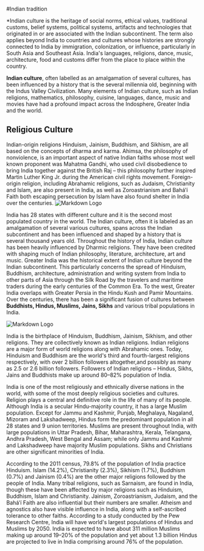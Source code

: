 #Indian tradition 

*Indian culture is the heritage of social norms, ethical values, traditional customs, belief systems, political systems, artifacts and technologies that originated in or are associated with the Indian subcontinent. The term also applies beyond India to countries and cultures whose histories are strongly connected to India by immigration, colonization, or influence, particularly in South Asia and Southeast Asia. India's languages, religions, dance, music, architecture, food and customs differ from the place to place within the country.

**Indian culture**, often labelled as an amalgamation of several cultures, has been influenced by a history that is the several millennia old, beginning with the Indus Valley Civilization. Many elements of Indian culture, such as Indian religions, mathematics, philosophy, cuisine, languages, dance, music and movies have had a profound impact across the Indosphere, Greater India and the world.

## Religious Culture


Indian-origin religions Hinduism, Jainism, Buddhism, and Sikhism, are all based on the concepts of dharma and karma. Ahimsa, the philosophy of nonviolence, is an important aspect of native Indian faiths whose most well known proponent was Mahatma Gandhi, who used civil disobedience to bring India together against the British Raj – this philosophy further inspired Martin Luther King Jr. during the American civil rights movement. Foreign-origin religion, including Abrahamic religions, such as Judaism, Christianity and Islam, are also present in India, as well as Zoroastrianism and Baháʼí Faith both escaping persecution by Islam have also found shelter in India over the centuries.
![Markdown Logo](https://www.swantour.com/blogs/wp-content/uploads/2018/03/Temples-of-Khajuraho-1.jpg)







India has 28 states with different culture and it is the second most populated country in the world. The Indian culture, often it is labeled as an amalgamation of several various cultures, spans across the Indian subcontinent and has been influenced and shaped by a history that is several thousand years old. Throughout the history of India, Indian culture has been heavily influenced by Dharmic religions. They have been credited with shaping much of Indian philosophy, literature, architecture, art and music. Greater India was the historical extent of Indian culture beyond the Indian subcontinent. This particularly concerns the spread of Hinduism, Buddhism, architecture, administration and writing system from India to other parts of Asia through the Silk Road by the travelers and maritime traders during the early centuries of the Common Era. To the west, Greater India overlaps with Greater Persia in the Hindu Kush and Pamir Mountains. Over the centuries, there has been a significant fusion of cultures between **Buddhists, Hindus, Muslims, Jains, Sikhs** and various tribal populations in India.

![Markdown Logo](https://upload.wikimedia.org/wikipedia/commons/4/4e/Mahabodhitemple.jpg)



India is the birthplace of Hinduism, Buddhism, Jainism, Sikhism, and other religions. They are collectively known as Indian religions. Indian religions are a major form of world religions along with Abrahamic ones. Today, Hinduism and Buddhism are the world's third and fourth-largest religions respectively, with over 2 billion followers altogether,and possibly as many as 2.5 or 2.6 billion followers. Followers of Indian religions – Hindus, Sikhs, Jains and Buddhists make up around 80–82% population of India.



India is one of the most religiously and ethnically diverse nations in the world, with some of the most deeply religious societies and cultures. Religion plays a central and definitive role in the life of many of its people. Although India is a secular Hindu-majority country, it has a large Muslim population. Except for Jammu and Kashmir, Punjab, Meghalaya, Nagaland, Mizoram and Lakshadweep, Hindus form the predominant population in all 28 states and 9 union territories. Muslims are present throughout India, with large populations in Uttar Pradesh, Bihar, Maharashtra, Kerala, Telangana, Andhra Pradesh, West Bengal and Assam; while only Jammu and Kashmir and Lakshadweep have majority Muslim populations. Sikhs and Christians are other significant minorities of India.

According to the 2011 census, 79.8% of the population of India practice Hinduism. Islam (14.2%), Christianity (2.3%), Sikhism (1.7%), Buddhism (0.7%) and Jainism (0.4%) are the other major religions followed by the people of India. Many tribal religions, such as Sarnaism, are found in India, though these have been affected by major religions such as Hinduism, Buddhism, Islam and Christianity. Jainism, Zoroastrianism, Judaism, and the Baháʼí Faith are also influential but their numbers are smaller. Atheism and agnostics also have visible influence in India, along with a self-ascribed tolerance to other faiths. According to a study conducted by the Pew Research Centre, India will have world's largest populations of Hindus and Muslims by 2050. India is expected to have about 311 million Muslims making up around 19–20% of the population and yet about 1.3 billion Hindus are projected to live in India comprising around 76% of the population.

